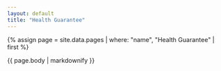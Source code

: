 ```yaml
---
layout: default
title: "Health Guarantee"
---
```


{% assign page = site.data.pages | where: "name", "Health Guarantee" | first %}

<section class="py-12">
  <article class="prose prose-img:rounded-xl prose-a:text-blue-400 prose-a:border-b-2 prose-a:border-blue-200 hover:prose-a:border-blue-400 prose-a:no-underline prose-h1:text-5xl w-full prose-h2:text-4xl prose-h3:text-3xl prose-h4:text-2xl prose-h5:text-xl prose-h6:text-lg prose-p:text-lg prose-ul:text-lg prose-ol:text-lg prose-blockquote:text-lg prose-img:shadow-xl prose-p:text-storm-dust-700 prose-headings:font-serif prose-headings:text-storm-dust-700 active:prose-a:border-b-4 prose-ul:text-storm-dust-700 prose-li:text-storm-dust-700 prose-strong:text-storm-dust-700 prose-li:marker:text-storm-dust-700">
    {{ page.body | markdownify }}
  </article>
</section>

